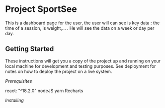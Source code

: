 # Project SportSee
This is a dashboard page for the user, the user will can see is key data : the time of a session, is weight,... . 
He will see the data on a week or day per day.

## Getting Started
These instructions will get you a copy of the project up and running on your local machine for development and testing purposes. See deployment for notes on how to deploy the project on a live system.

*Prerequisites*

react: "^18.2.0"
nodeJS
yarn
Recharts

*Installing*

